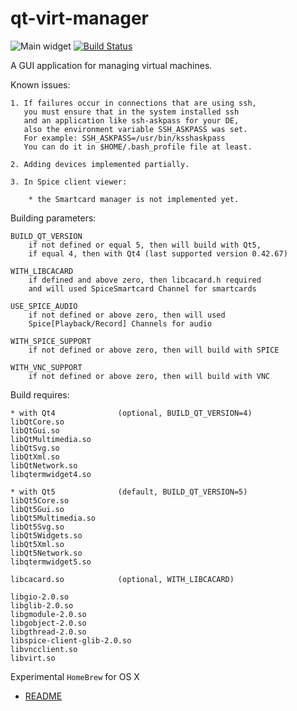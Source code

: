 qt-virt-manager
=================
![Main widget]( https://github.com/F1ash/qt-virt-manager/blob/gh-pages/images/snapshot12.png )
[![Build Status](https://travis-ci.org/F1ash/qt-virt-manager.svg?branch=master)](https://travis-ci.org/F1ash/qt-virt-manager)

A GUI application for managing virtual machines.

Known issues:

    1. If failures occur in connections that are using ssh,
       you must ensure that in the system installed ssh
       and an application like ssh-askpass for your DE,
       also the environment variable SSH_ASKPASS was set.
       For example: SSH_ASKPASS=/usr/bin/ksshaskpass
       You can do it in $HOME/.bash_profile file at least.

    2. Adding devices implemented partially.

    3. In Spice client viewer:

        * the Smartcard manager is not implemented yet.

Building parameters:

    BUILD_QT_VERSION
        if not defined or equal 5, then will build with Qt5,
        if equal 4, then with Qt4 (last supported version 0.42.67)

    WITH_LIBCACARD
        if defined and above zero, then libcacard.h required
        and will used SpiceSmartcard Channel for smartcards

    USE_SPICE_AUDIO
        if not defined or above zero, then will used
        Spice[Playback/Record] Channels for audio

    WITH_SPICE_SUPPORT
        if not defined or above zero, then will build with SPICE

    WITH_VNC_SUPPORT
        if not defined or above zero, then will build with VNC

Build requires:

    * with Qt4              (optional, BUILD_QT_VERSION=4)
    libQtCore.so
    libQtGui.so
    libQtMultimedia.so
    libQtSvg.so
    libQtXml.so
    libQtNetwork.so
    libqtermwidget4.so

    * with Qt5              (default, BUILD_QT_VERSION=5)
    libQt5Core.so
    libQt5Gui.so
    libQt5Multimedia.so
    libQt5Svg.so
    libQt5Widgets.so
    libQt5Xml.so
    libQt5Network.so
    libqtermwidget5.so

    libcacard.so            (optional, WITH_LIBCACARD)

    libgio-2.0.so
    libglib-2.0.so
    libgmodule-2.0.so
    libgobject-2.0.so
    libgthread-2.0.so
    libspice-client-glib-2.0.so
    libvncclient.so
    libvirt.so

Experimental `HomeBrew` for OS X

  * [README](https://github.com/F1ash/homebrew-qt-virt-manager)

